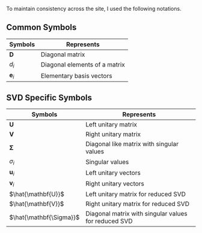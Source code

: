 To maintain consistency across the site, I used the following notations.
## Common Symbols
| Symbols | Represents |
| ---- | ---- |
| $\mathbf{D}$ | Diagonal matrix |
| $d_i$ | Diagonal elements of a matrix |
| $\mathbf{e}_i$ | Elementary basis vectors |
## SVD Specific Symbols
| Symbols                 | Represents                                           |
| ----------------------- | ---------------------------------------------------- |
| $\mathbf{U}$            | Left unitary matrix                                  |
| $\mathbf{V}$            | Right unitary matrix                                 |
| $\mathbf{\Sigma}$       | Diagonal like matrix with singular values      |
| $\sigma_i$              | Singular values                                      |
| $\mathbf{u}_i$          | Left unitary vectors                                 |
| $\mathbf{v}_i$                        | Right unitary vectors                                                     |
| $\hat{\mathbf{U}}$      | Left unitary matrix for reduced SVD                  |
| $\hat{\mathbf{V}}$      | Right unitary matrix for reduced SVD                 |
| $\hat{\mathbf{\Sigma}}$ | Diagonal matrix with singular values for reduced SVD |



